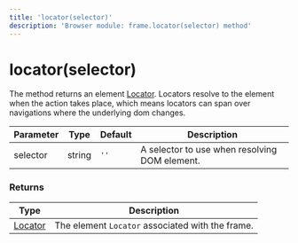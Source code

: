 ```yaml
---
title: 'locator(selector)'
description: 'Browser module: frame.locator(selector) method'
---
```


# locator(selector)

The method returns an element [Locator](https://grafana.com/docs/k6/<K6_VERSION>/javascript-api/k6-browser/locator/). Locators resolve to the element when the action takes place, which means locators can span over navigations where the underlying dom changes.

| Parameter | Type   | Default | Description                                   |
| --------- | ------ | ------- | --------------------------------------------- |
| selector  | string | `''`    | A selector to use when resolving DOM element. |

### Returns

| Type                                                                                   | Description                                      |
| -------------------------------------------------------------------------------------- | ------------------------------------------------ |
| [Locator](https://grafana.com/docs/k6/<K6_VERSION>/javascript-api/k6-browser/locator/) | The element `Locator` associated with the frame. |
